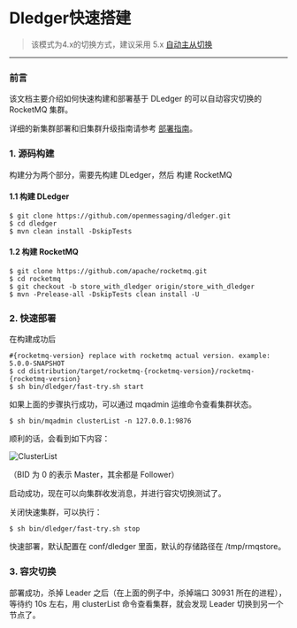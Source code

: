 # Dledger快速搭建
> 该模式为4.x的切换方式，建议采用 5.x [自动主从切换](../controller/quick_start.md)
---
### 前言
该文档主要介绍如何快速构建和部署基于 DLedger 的可以自动容灾切换的 RocketMQ 集群。

详细的新集群部署和旧集群升级指南请参考 [部署指南](deploy_guide.md)。

### 1. 源码构建
构建分为两个部分，需要先构建 DLedger，然后 构建 RocketMQ

#### 1.1 构建 DLedger

```shell
$ git clone https://github.com/openmessaging/dledger.git
$ cd dledger
$ mvn clean install -DskipTests
```

#### 1.2 构建 RocketMQ

```shell
$ git clone https://github.com/apache/rocketmq.git
$ cd rocketmq
$ git checkout -b store_with_dledger origin/store_with_dledger
$ mvn -Prelease-all -DskipTests clean install -U
```

### 2. 快速部署

在构建成功后

```shell
#{rocketmq-version} replace with rocketmq actual version. example: 5.0.0-SNAPSHOT
$ cd distribution/target/rocketmq-{rocketmq-version}/rocketmq-{rocketmq-version}
$ sh bin/dledger/fast-try.sh start
```

如果上面的步骤执行成功，可以通过 mqadmin 运维命令查看集群状态。

```shell
$ sh bin/mqadmin clusterList -n 127.0.0.1:9876
```

顺利的话，会看到如下内容：

![ClusterList](https://img.alicdn.com/5476e8b07b923/TB11Z.ZyCzqK1RjSZFLXXcn2XXa)

（BID 为 0 的表示 Master，其余都是 Follower）

启动成功，现在可以向集群收发消息，并进行容灾切换测试了。

关闭快速集群，可以执行：

```shell
$ sh bin/dledger/fast-try.sh stop
```

快速部署，默认配置在 conf/dledger 里面，默认的存储路径在 /tmp/rmqstore。


### 3. 容灾切换

部署成功，杀掉 Leader 之后（在上面的例子中，杀掉端口 30931 所在的进程），等待约 10s 左右，用 clusterList 命令查看集群，就会发现 Leader 切换到另一个节点了。





